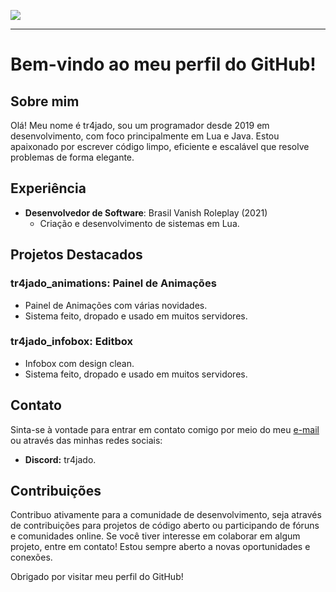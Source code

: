 ![](https://komarev.com/ghpvc/?username=tr4jado&color=blue)

---

# Bem-vindo ao meu perfil do GitHub!

## Sobre mim
Olá! Meu nome é tr4jado, sou um programador desde 2019 em desenvolvimento, com foco principalmente em Lua e Java. Estou apaixonado por escrever código limpo, eficiente e escalável que resolve problemas de forma elegante.

## Experiência
- **Desenvolvedor de Software**: Brasil Vanish Roleplay (2021)
  - Criação e desenvolvimento de sistemas em Lua.

## Projetos Destacados

### **tr4jado_animations**: Painel de Animações
- Painel de Animações com várias novidades.
- Sistema feito, dropado e usado em muitos servidores.

### **tr4jado_infobox**: Editbox
- Infobox com design clean.
- Sistema feito, dropado e usado em muitos servidores.

## Contato
Sinta-se à vontade para entrar em contato comigo por meio do meu [e-mail](fael.marinho7@gmail.com) ou através das minhas redes sociais:
- **Discord:** tr4jado.

## Contribuições
Contribuo ativamente para a comunidade de desenvolvimento, seja através de contribuições para projetos de código aberto ou participando de fóruns e comunidades online.
Se você tiver interesse em colaborar em algum projeto, entre em contato! Estou sempre aberto a novas oportunidades e conexões.

Obrigado por visitar meu perfil do GitHub!
